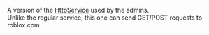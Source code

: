 A version of the [HttpService](https://developer.roblox.com/en-us/api-reference/class/HttpService) used by the admins.  
Unlike the regular service, this one can send GET/POST requests to roblox.com